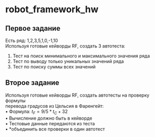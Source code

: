 # robot_framework_hw
## Первое задание  
Есть ряд: 1,2,3,5,1,0,-1,10  
Используя готовые кейворды RF, создать 3 автотеста:
1. Тест на поиск минимального и максимального значения ряда
2. Тест по выводу только уникальных значений ряда
3. Тест по поиску суммы всех значений
## Второе задание
Используя готовые кейворды RF, создать автотесты на проверку формулы  
перевода градусов из Цельсия в Фаренгейт:  
• Формула: $t_F = 9/5 * t_C + 32$  
• Вычисление должно быть в кейворде  
• Тестовые данные передаются из теста  
• *объединить все проверки в один автотест
